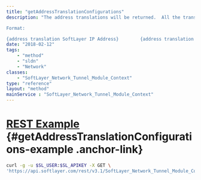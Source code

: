 ```yaml
---
title: "getAddressTranslationConfigurations"
description: "The address translations will be returned.  All the translations will be formatted so that the configurations can be copied into a host file. 

Format: 

{address translation SoftLayer IP Address}        {address translation name} "
date: "2018-02-12"
tags:
    - "method"
    - "sldn"
    - "Network"
classes:
    - "SoftLayer_Network_Tunnel_Module_Context"
type: "reference"
layout: "method"
mainService : "SoftLayer_Network_Tunnel_Module_Context"
---
```


# [REST Example](#getAddressTranslationConfigurations-example) <a href="/article/rest/"><i class="fas fa-question"></i></a> {#getAddressTranslationConfigurations-example .anchor-link} 
```bash
curl -g -u $SL_USER:$SL_APIKEY -X GET \
'https://api.softlayer.com/rest/v3.1/SoftLayer_Network_Tunnel_Module_Context/{SoftLayer_Network_Tunnel_Module_ContextID}/getAddressTranslationConfigurations'
```
